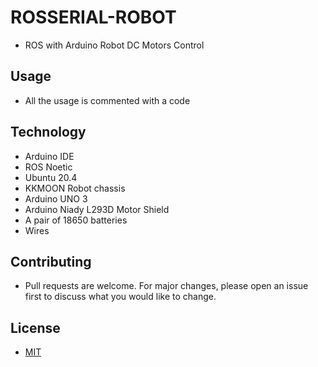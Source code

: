 # ROSSERIAL-ROBOT
 * ROS with Arduino Robot DC Motors Control

## Usage
* All the usage is commented with a code

## Technology
 * Arduino IDE
 * ROS Noetic
 * Ubuntu 20.4
 * KKMOON Robot chassis
 * Arduino UNO 3
 * Arduino Niady L293D Motor Shield
 * A pair of 18650 batteries
 * Wires

## Contributing
* Pull requests are welcome. For major changes, please open an issue first to discuss what you would like to change.

## License
* [MIT](https://choosealicense.com/licenses/mit/)
